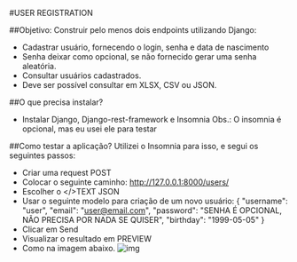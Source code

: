 #USER REGISTRATION

##Objetivo:
Construir pelo menos dois endpoints utilizando Django:
  - Cadastrar usuário, fornecendo o login, senha e data de nascimento
  - Senha deixar como opcional, se não fornecido gerar uma senha aleatória.
  - Consultar usuários cadastrados.
  - Deve ser possível consultar em XLSX, CSV ou JSON.

##O que precisa instalar?
- Instalar Django, Django-rest-framework e Insomnia
Obs.: O insomnia é opcional, mas eu usei ele para testar

##Como testar a aplicação?
Utilizei o Insomnia para isso, e segui os seguintes passos:
- Criar uma request POST
- Colocar o seguinte caminho: http://127.0.0.1:8000/users/
- Escolher o </>TEXT JSON
- Usar o seguinte modelo para criação de um novo usuário:
  {
	"username": "user",
	"email": "user@email.com",
	"password": "SENHA É OPCIONAL, NÃO PRECISA POR NADA SE QUISER",
	"birthday": "1999-05-05"
  }
- Clicar em Send
- Visualizar o resultado em PREVIEW
- Como na imagem abaixo.
![img](https://user-images.githubusercontent.com/99224273/159698054-7ab38814-d1ca-4719-bfc1-5f49a39f2f93.png)
